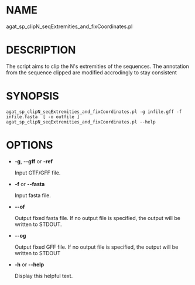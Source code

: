 # NAME

agat\_sp\_clipN\_seqExtremities\_and\_fixCoordinates.pl

# DESCRIPTION

The script aims to clip the N's extremities of the sequences.
The annotation from the sequence clipped are modified accrodingly to stay consistent

# SYNOPSIS

```
agat_sp_clipN_seqExtremities_and_fixCoordinates.pl -g infile.gff -f infile.fasta  [ -o outfile ]
agat_sp_clipN_seqExtremities_and_fixCoordinates.pl --help
```

# OPTIONS

- **-g**, **--gff** or **-ref**

    Input GTF/GFF file.

- **-f** or **--fasta**

    Input fasta file.

- **--of**

    Output fixed fasta file.  If no output file is specified, the output will be
    written to STDOUT.

- **--og**

    Output fixed GFF file.  If no output file is specified, the output will be
    written to STDOUT

- **-h** or **--help**

    Display this helpful text.

